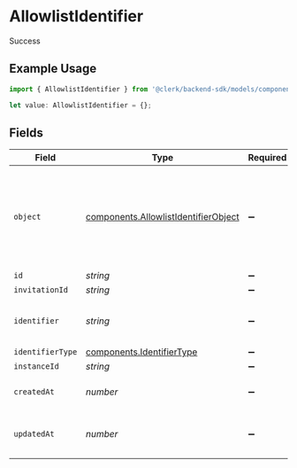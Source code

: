 # AllowlistIdentifier

Success

## Example Usage

```typescript
import { AllowlistIdentifier } from '@clerk/backend-sdk/models/components';

let value: AllowlistIdentifier = {};
```

## Fields

| Field            | Type                                                                                         | Required           | Description                                                                                |
| ---------------- | -------------------------------------------------------------------------------------------- | ------------------ | ------------------------------------------------------------------------------------------ |
| `object`         | [components.AllowlistIdentifierObject](../../models/components/allowlistidentifierobject.md) | :heavy_minus_sign: | String representing the object's type. Objects of the same type share the same value.<br/> |
| `id`             | _string_                                                                                     | :heavy_minus_sign: | N/A                                                                                        |
| `invitationId`   | _string_                                                                                     | :heavy_minus_sign: | N/A                                                                                        |
| `identifier`     | _string_                                                                                     | :heavy_minus_sign: | An email address or a phone number.<br/>                                                   |
| `identifierType` | [components.IdentifierType](../../models/components/identifiertype.md)                       | :heavy_minus_sign: | N/A                                                                                        |
| `instanceId`     | _string_                                                                                     | :heavy_minus_sign: | N/A                                                                                        |
| `createdAt`      | _number_                                                                                     | :heavy_minus_sign: | Unix timestamp of creation<br/>                                                            |
| `updatedAt`      | _number_                                                                                     | :heavy_minus_sign: | Unix timestamp of last update.<br/>                                                        |

